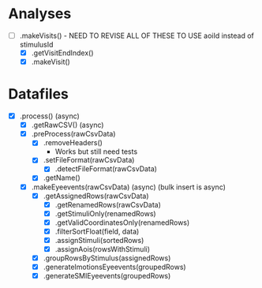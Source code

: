 # Analyses

- [ ] .makeVisits() - NEED TO REVISE ALL OF THESE TO USE aoiId instead of stimulusId
  - [x] .getVisitEndIndex()
  - [x] .makeVisit()

# Datafiles

- [x] .process() (async)
  - [x] .getRawCSV() (async)
  - [x] .preProcess(rawCsvData)
    - [x] .removeHeaders()
      - Works but still need tests
    - [x] .setFileFormat(rawCsvData)
      - [x] .detectFileFormat(rawCsvData)
    - [x] .getName()
  - [x] .makeEyeevents(rawCsvData) (async) (bulk insert is async)
    - [x] .getAssignedRows(rawCsvData)
      - [x] .getRenamedRows(rawCsvData)
      - [x] .getStimuliOnly(renamedRows)
      - [x] .getValidCoordinatesOnly(renamedRows)
      - [x] .filterSortFloat(field, data)
      - [x] .assignStimuli(sortedRows)
      - [x] .assignAois(rowsWithStimuli)
    - [x] .groupRowsByStimulus(assignedRows)
    - [x] .generateImotionsEyeevents(groupedRows)
    - [x] .generateSMIEyeevents(groupedRows)
